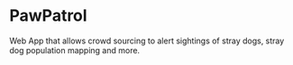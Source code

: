 # PawPatrol
Web App that allows crowd sourcing to alert sightings of stray dogs, stray dog population mapping and more. 
